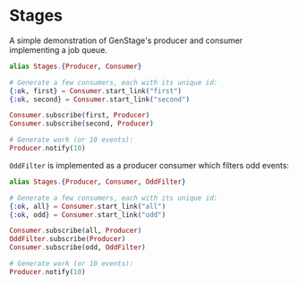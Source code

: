# Stages

A simple demonstration of GenStage's producer and consumer
implementing a job queue.

```elixir
alias Stages.{Producer, Consumer}

# Generate a few consumers, each with its unique id:
{:ok, first} = Consumer.start_link("first")
{:ok, second} = Consumer.start_link("second")

Consumer.subscribe(first, Producer)
Consumer.subscribe(second, Producer)

# Generate work (or 10 events):
Producer.notify(10)
```

`OddFilter` is implemented as a producer consumer which filters odd events:

```elixir
alias Stages.{Producer, Consumer, OddFilter}

# Generate a few consumers, each with its unique id:
{:ok, all} = Consumer.start_link("all")
{:ok, odd} = Consumer.start_link("odd")

Consumer.subscribe(all, Producer)
OddFilter.subscribe(Producer)
Consumer.subscribe(odd, OddFilter)

# Generate work (or 10 events):
Producer.notify(10)
```
